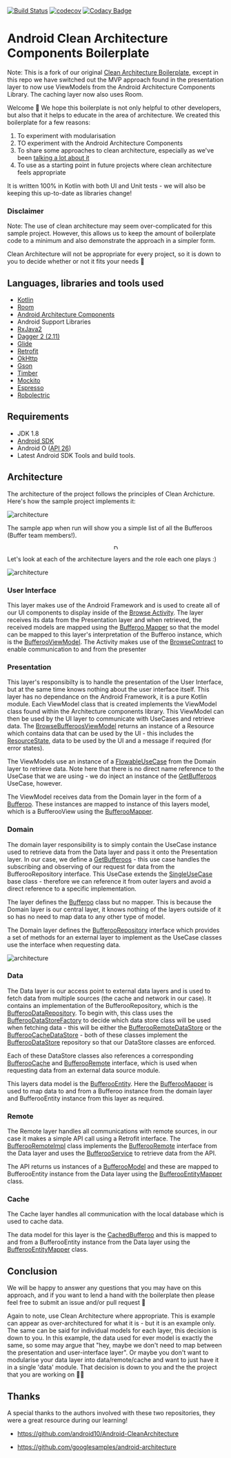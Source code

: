 [![Build Status](https://travis-ci.org/bufferapp/android-clean-architecture-boilerplate.svg?branch=master)](https://travis-ci.org/bufferapp/android-clean-architecture-boilerplate) [![codecov](https://codecov.io/gh/bufferapp/android-clean-architecture-boilerplate/branch/master/graph/badge.svg)](https://codecov.io/gh/bufferapp/android-clean-architecture-boilerplate) [![Codacy Badge](https://api.codacy.com/project/badge/Grade/278fa00f492d48a288ab64188d15fb61)](https://www.codacy.com/app/hitherejoe/android-clean-architecture-boilerplate?utm_source=github.com&amp;utm_medium=referral&amp;utm_content=bufferapp/android-clean-architecture-boilerplate&amp;utm_campaign=Badge_Grade) 

# Android Clean Architecture Components Boilerplate


Note: This is a fork of our original [Clean Architecture Boilerplate](https://github.com/bufferapp/android-clean-architecture-boilerplate), except in this repo we have switched out the MVP approach found in the presentation layer to now use ViewModels from the Android Architecture Components Library.
The caching layer now also uses Room.


Welcome 👋 We hope this boilerplate is not only helpful to other developers, but also that it helps to educate in the area of architecture. We created this boilerplate for a few reasons:

1. To experiment with modularisation
2. TO experiment with the Android Architecture Components
3. To share some approaches to clean architecture, especially as we've been [talking a lot about it](https://academy.realm.io/posts/converting-an-app-to-use-clean-architecture/)
4. To use as a starting point in future projects where clean architecture feels appropriate

It is written 100% in Kotlin with both UI and Unit tests - we will also be keeping this up-to-date as libraries change!

### Disclaimer

Note: The use of clean architecture may seem over-complicated for this sample project. However, this allows us to keep the amount of boilerplate code to a minimum and also demonstrate the approach in a simpler form.

Clean Architecture will not be appropriate for every project, so it is down to you to decide whether or not it fits your needs 🙂

## Languages, libraries and tools used

* [Kotlin](https://kotlinlang.org/)
* [Room](https://developer.android.com/topic/libraries/architecture/room.html)
* [Android Architecture Components](https://developer.android.com/topic/libraries/architecture/index.html)
* Android Support Libraries
* [RxJava2](https://github.com/ReactiveX/RxJava/wiki/What's-different-in-2.0)
* [Dagger 2 (2.11)](https://github.com/google/dagger)
* [Glide](https://github.com/bumptech/glide)
* [Retrofit](http://square.github.io/retrofit/)
* [OkHttp](http://square.github.io/okhttp/)
* [Gson](https://github.com/google/gson)
* [Timber](https://github.com/JakeWharton/timber)
* [Mockito](http://site.mockito.org/)
* [Espresso](https://developer.android.com/training/testing/espresso/index.html)
* [Robolectric](http://robolectric.org/)

## Requirements

* JDK 1.8
* [Android SDK](https://developer.android.com/studio/index.html)
* Android O ([API 26](https://developer.android.com/preview/api-overview.html))
* Latest Android SDK Tools and build tools.

## Architecture

The architecture of the project follows the principles of Clean Archicture. Here's how the sample project implements it:

![architecture](https://github.com/bufferapp/clean-architecture-components-boilerplate/blob/master/art/architecture.png?raw=true)

The sample app when run will show you a simple list of all the Bufferoos (Buffer team members!).
<p align="center">
<img src="https://github.com/bufferapp/android-clean-architecture-boilerplate/blob/master/art/device_screenshot.png" alt="Drawing" style="width: 10px;"/>
</p>

Let's look at each of the architecture layers and the role each one plays :)

![architecture](https://github.com/bufferapp/android-clean-architecture-boilerplate/blob/master/art/ui.png?raw=true)

### User Interface

This layer makes use of the Android Framework and is used to create all of our UI components to display inside of the [Browse Activity](https://github.com/bufferapp/android-clean-architecture-boilerplate/blob/9a1308c42c0c882fc724a0e579ee1ce4d454f961/mobile-ui/src/main/java/org/buffer/android/boilerplate/ui/browse/BrowseActivity.kt). The layer receives its data from the Presentation layer and when retrieved, the received models are mapped using the [Bufferoo Mapper](https://github.com/bufferapp/android-clean-architecture-boilerplate/blob/9a1308c42c0c882fc724a0e579ee1ce4d454f961/mobile-ui/src/main/java/org/buffer/android/boilerplate/ui/mapper/BufferooMapper.kt) so that the model can be mapped to this layer's interpretation of the Bufferoo instance, which is the [BufferooViewModel](https://github.com/bufferapp/android-clean-architecture-boilerplate/blob/9a1308c42c0c882fc724a0e579ee1ce4d454f961/mobile-ui/src/main/java/org/buffer/android/boilerplate/ui/model/BufferooViewModel.kt). The Activity makes use of the [BrowseContract](https://github.com/bufferapp/android-clean-architecture-boilerplate/blob/master/presentation/src/main/java/org/buffer/android/boilerplate/presentation/browse/BrowseBufferoosContract.kt) to enable communication to and from the presenter

### Presentation

This layer's responsibilty is to handle the presentation of the User Interface, but at the same time knows nothing about the user interface itself. This layer has no dependance on the Android Framework, it is a pure Kotlin module. Each ViewModel class that is created implements the ViewModel class found within the Architecture components library. This ViewModel can then be used by the UI layer to communicate with UseCases and retrieve data. The [BrowseBufferoosViewModel]() returns an instance of a Resource which contains data that can be used by the UI - this includes the [ResourceState](), data to be used by the UI and a message if required (for error states).

The ViewModels use an instance of a [FlowableUseCase](https://github.com/bufferapp/android-clean-architecture-boilerplate/blob/master/domain/src/main/java/org/buffer/android/boilerplate/domain/interactor/FlowableUseCase.kt) from the Domain layer to retrieve data. Note here that there is no direct name reference to the UseCase that we are using - we do inject an instance of the [GetBufferoos](https://github.com/bufferapp/android-clean-architecture-boilerplate/blob/master/domain/src/main/java/org/buffer/android/boilerplate/domain/interactor/browse/GetBufferoos.kt) UseCase, however.

The ViewModel receives data from the Domain layer in the form of a [Bufferoo](https://github.com/bufferapp/android-clean-architecture-boilerplate/blob/master/presentation/src/main/java/org/buffer/android/boilerplate/presentation/model/BufferooView.kt). These instances are mapped to instance of this layers model, which is a BufferooView using the [BufferooMapper](https://github.com/bufferapp/android-clean-architecture-boilerplate/blob/master/presentation/src/main/java/org/buffer/android/boilerplate/presentation/mapper/BufferooMapper.kt).

### Domain

The domain layer responsibility is to simply contain the UseCase instance used to retrieve data from the Data layer and pass it onto the Presentation layer. In our case, we define a [GetBufferoos](https://github.com/bufferapp/android-clean-architecture-boilerplate/blob/master/domain/src/main/java/org/buffer/android/boilerplate/domain/interactor/browse/GetBufferoos.kt) - this use case handles the subscribing and observing of our request for data from the BufferooRepository interface. This UseCase extends the [SingleUseCase](https://github.com/bufferapp/android-clean-architecture-boilerplate/blob/master/domain/src/main/java/org/buffer/android/boilerplate/domain/interactor/ObservableUseCase.kt) base class - therefore we can reference it from outer layers and avoid a direct reference to a specific implementation.

The layer defines the [Bufferoo](https://github.com/bufferapp/android-clean-architecture-boilerplate/tree/master/domain/src/main/java/org/buffer/android/boilerplate/domain/model) class but no mapper. This is because the Domain layer is our central layer, it knows nothing of the layers outside of it so has no need to map data to any other type of model.

The Domain layer defines the [BufferooRepository](https://github.com/bufferapp/android-clean-architecture-boilerplate/blob/master/domain/src/main/java/org/buffer/android/boilerplate/domain/repository/BufferooRepository.kt) interface which provides a set of methods for an external layer to implement as the UseCase classes use the interface when requesting data.

![architecture](https://github.com/bufferapp/android-clean-architecture-boilerplate/blob/master/art/data.png?raw=true)

### Data

The Data layer is our access point to external data layers and is used to fetch data from multiple sources (the cache and network in our case). It contains an implementation of the BufferooRepository, which is the [BufferooDataRepository](https://github.com/bufferapp/android-clean-architecture-boilerplate/blob/master/data/src/main/java/org/buffer/android/boilerplate/data/BufferooDataRepository.kt). To begin with, this class uses the [BufferooDataStoreFactory](https://github.com/bufferapp/android-clean-architecture-boilerplate/blob/master/data/src/main/java/org/buffer/android/boilerplate/data/source/BufferooDataStoreFactory.kt) to decide which data store class will be used when fetching data - this will be either the [BufferooRemoteDataStore](https://github.com/bufferapp/android-clean-architecture-boilerplate/blob/master/data/src/main/java/org/buffer/android/boilerplate/data/source/BufferooRemoteDataStore.kt) or the [BufferooCacheDataStore](https://github.com/bufferapp/android-clean-architecture-boilerplate/blob/master/data/src/main/java/org/buffer/android/boilerplate/data/source/BufferooCacheDataStore.kt) - both of these classes implement the [BufferooDataStore](https://github.com/bufferapp/android-clean-architecture-boilerplate/blob/master/data/src/main/java/org/buffer/android/boilerplate/data/repository/BufferooDataStore.kt) repository so that our DataStore classes are enforced.

Each of these DataStore classes also references a corresponding [BufferooCache](https://github.com/bufferapp/android-clean-architecture-boilerplate/blob/master/data/src/main/java/org/buffer/android/boilerplate/data/repository/BufferooCache.kt) and [BufferooRemote](https://github.com/bufferapp/android-clean-architecture-boilerplate/blob/master/data/src/main/java/org/buffer/android/boilerplate/data/repository/BufferooRemote.kt) interface, which is used when requesting data from an external data source module.

This layers data model is the [BufferooEntity](https://github.com/bufferapp/android-clean-architecture-boilerplate/tree/master/data/src/main/java/org/buffer/android/boilerplate/data/model). Here the [BufferooMapper](https://github.com/bufferapp/android-clean-architecture-boilerplate/blob/master/data/src/main/java/org/buffer/android/boilerplate/data/mapper/BufferooMapper.kt) is used to map data to and from a Bufferoo instance from the domain layer and BufferooEntity instance from this layer as required.

### Remote

The Remote layer handles all communications with remote sources, in our case it makes a simple API call using a Retrofit interface. The [BufferooRemoteImpl](https://github.com/bufferapp/android-clean-architecture-boilerplate/blob/master/remote/src/main/java/org/buffer/android/boilerplate/remote/BufferooRemoteImpl.kt) class implements the [BufferooRemote](https://github.com/bufferapp/android-clean-architecture-boilerplate/blob/master/data/src/main/java/org/buffer/android/boilerplate/data/repository/BufferooRemote.kt) interface from the Data layer and uses the [BufferooService](https://github.com/bufferapp/android-clean-architecture-boilerplate/blob/master/remote/src/main/java/org/buffer/android/boilerplate/remote/BufferooService.kt) to retrieve data from the API.

The API returns us instances of a [BufferooModel](https://github.com/bufferapp/android-clean-architecture-boilerplate/blob/master/remote/src/main/java/org/buffer/android/boilerplate/remote/model/BufferooModel.kt) and these are mapped to BufferooEntity instance from the Data layer using the [BufferooEntityMapper](https://github.com/bufferapp/android-clean-architecture-boilerplate/blob/master/remote/src/main/java/org/buffer/android/boilerplate/remote/mapper/BufferooEntityMapper.kt) class.

### Cache

The Cache layer handles all communication with the local database which is used to cache data. 

The data model for this layer is the [CachedBufferoo](https://github.com/bufferapp/android-clean-architecture-boilerplate/blob/master/cache/src/main/java/org/buffer/android/boilerplate/cache/model/CachedBufferoo.kt) and this is mapped  to and from a BufferooEntity instance from the Data layer using the [BufferooEntityMapper](https://github.com/bufferapp/android-clean-architecture-boilerplate/blob/master/cache/src/main/java/org/buffer/android/boilerplate/cache/mapper/BufferooEntityMapper.kt) class.

## Conclusion

We will be happy to answer any questions that you may have on this approach, and if you want to lend a hand with the boilerplate then please feel free to submit an issue and/or pull request 🙂

Again to note, use Clean Architecture where appropriate. This is example can appear as over-architectured for what it is - but it is an example only. The same can be said for individual models for each layer, this decision is down to you. In this example, the data used for ever model is exactly the same, so some may argue that "hey, maybe we don't need to map between the presentation and user-interface layer". Or maybe you don't want to modularise your data layer into data/remote/cache and want to just have it in a single 'data' module. That decision is down to you and the the project that you are working on 🙌🏻

## Thanks

A special thanks to the authors involved with these two repositories, they were a great resource during our learning!

- https://github.com/android10/Android-CleanArchitecture

- https://github.com/googlesamples/android-architecture
